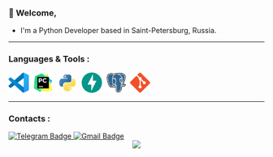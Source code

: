 ### :page_facing_up: Welcome,
- I'm a Python Developer based in Saint-Petersburg, Russia.
---

### Languages & Tools :
<div>
  <img src="https://github.com/devicons/devicon/blob/master/icons/vscode/vscode-original.svg" title="VSCode" alt="VSCode" width="40" height="40"/>&nbsp;
  <img src="https://github.com/devicons/devicon/blob/master/icons/pycharm/pycharm-original.svg" title="pyCharm" alt="pyCharm" width="40" height="40"/>&nbsp;
  <img src="https://github.com/devicons/devicon/blob/master/icons/python/python-original.svg" title="Python" alt="Python" width="40" height="40"/>&nbsp;
  <img src="https://github.com/devicons/devicon/blob/master/icons/fastapi/fastapi-original.svg" title="FastAPI" alt="FastAPI" width="40" height="40"/>&nbsp;
  <img src="https://github.com/devicons/devicon/blob/master/icons/postgresql/postgresql-original.svg" title="Postgresql" alt="Postgresql" width="40" height="40"/>&nbsp;
  <img src="https://github.com/devicons/devicon/blob/master/icons/git/git-original.svg" title="Git" alt="Git" width="40" height="40"/>&nbsp;
</div>

---

### Contacts :
<div id="badges">
  <a href="https://t.me/ToshiroAi">
    <img src="https://img.shields.io/badge/telegram-blue?style=for-the-badge&logo=telegram&logoColor=white" alt="Telegram Badge"/>
  </a>
  <a href="mailto:sojen1970@gmail.com">
    <img src="https://img.shields.io/badge/Gmail-darkviolet?style=for-the-badge&logo=Gmail&logoColor=white" alt="Gmail Badge"/>
  </a>
</div>

<div id="header" align="center">
<img src="https://raw.githubusercontent.com/Gchism94/Gchism94/output/github-contribution-grid-snake-dark.svg" width="1000"/>
</div>

